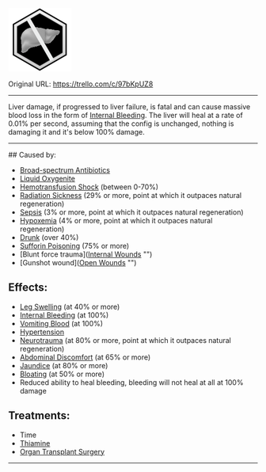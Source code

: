 ![tile040.png\|200](./Liver%20Damage%20-%20Attachments/6718845db30472d958dd7b2b.png)

Original URL: https://trello.com/c/97bKpUZ8

---

Liver damage, if progressed to liver failure, is fatal and can cause massive blood loss in the form of [Internal Bleeding](Internal%20Bleeding.md). The liver will heal at a rate of 0.01% per second, assuming that the config is unchanged, nothing is damaging it and it's below 100% damage.

---

\## Caused by:

- [Broad-spectrum Antibiotics](../Items/Broad-spectrum%20Antibiotics.md)
- [Liquid Oxygenite](../Items/Liquid%20Oxygenite.md)
- [Hemotransfusion Shock](../Blood/Hemotransfusion%20Shock.md) (between 0-70%)
- [Radiation Sickness](Radiation%20Sickness.md) (29% or more, point at which it outpaces natural regeneration)
- [Sepsis](../Blood/Sepsis.md) (3% or more, point at which it outpaces natural regeneration)
- [Hypoxemia](../Blood/Hypoxemia.md) (4% or more, point at which it outpaces natural regeneration)
- [Drunk](../Head_Brain/Drunk.md) (over 40%)
- [Sufforin Poisoning](Sufforin%20Poisoning.md) (75% or more)
- [Blunt force trauma]([Internal Wounds](../Any%20bodypart/Internal%20Wounds.md) "‌")
- [Gunshot wound]([Open Wounds](../Any%20bodypart/Open%20Wounds.md) "‌")

## Effects:

- [Leg Swelling](../Symptoms/Leg%20Swelling.md) (at 40% or more)
- [Internal Bleeding](Internal%20Bleeding.md) (at 100%)
- [Vomiting Blood](../Symptoms/Vomiting%20Blood.md) (at 100%)
- [Hypertension](../Blood/Hypertension.md)
- [Neurotrauma](../Head_Brain/Neurotrauma.md) (at 80% or more, point at which it outpaces natural regeneration)
- [Abdominal Discomfort](../Symptoms/Abdominal%20Discomfort.md) (at 65% or more)
- [Jaundice](../Symptoms/Jaundice.md) (at 80% or more)
- [Bloating](../Symptoms/Bloating.md) (at 50% or more)
- Reduced ability to heal bleeding, bleeding will not heal at all at 100% damage

## Treatments:

- Time
- [Thiamine](../Items/Thiamine.md)
- [Organ Transplant Surgery](../Procedures/Organ%20Transplant%20Surgery.md)

---

